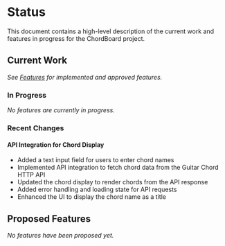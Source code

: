 # Status

This document contains a high-level description of the current work and features in progress for the ChordBoard project.

## Current Work

*See [Features](2_features.md) for implemented and approved features.*

### In Progress

*No features are currently in progress.*

### Recent Changes

#### API Integration for Chord Display
- Added a text input field for users to enter chord names
- Implemented API integration to fetch chord data from the Guitar Chord HTTP API
- Updated the chord display to render chords from the API response
- Added error handling and loading state for API requests
- Enhanced the UI to display the chord name as a title

## Proposed Features

*No features have been proposed yet.*
